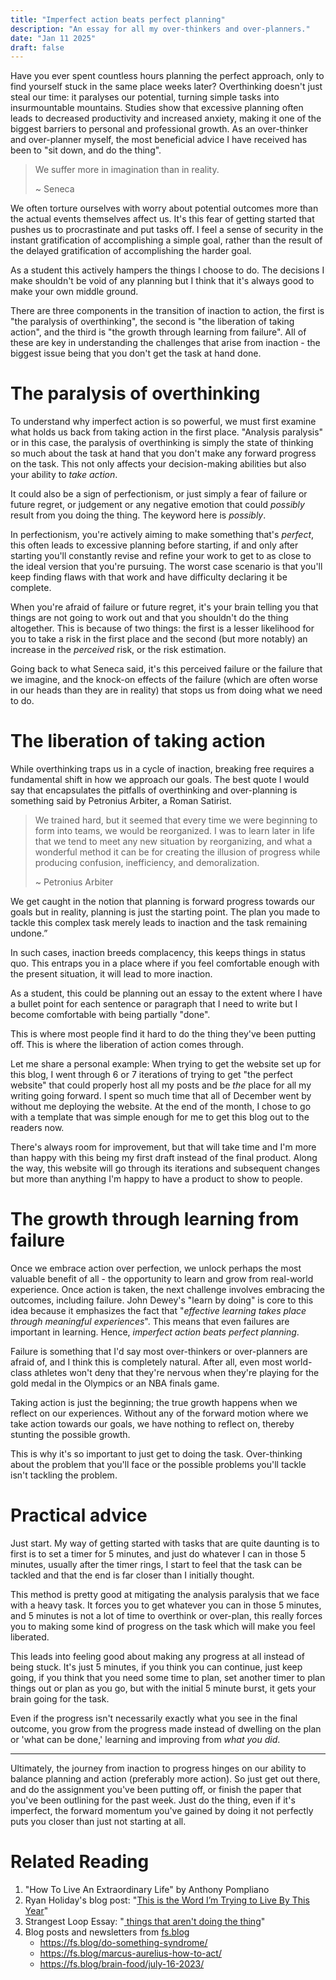 ```yaml
---
title: "Imperfect action beats perfect planning"
description: "An essay for all my over-thinkers and over-planners."
date: "Jan 11 2025"
draft: false
---
```


Have you ever spent countless hours planning the perfect approach, only to find yourself stuck in the same place weeks later? Overthinking doesn't just steal our time: it paralyses our potential, turning simple tasks into insurmountable mountains. Studies show that excessive planning often leads to decreased productivity and increased anxiety, making it one of the biggest barriers to personal and professional growth. As an over-thinker and over-planner myself, the most beneficial advice I have received has been to "sit down, and do the thing".

> We suffer more in imagination than in reality.
>
> ~ Seneca

We often torture ourselves with worry about potential outcomes more than the actual events themselves affect us. It's this fear of getting started that pushes us to procrastinate and put tasks off. I feel a sense of security in the instant gratification of accomplishing a simple goal, rather than the result of the delayed gratification of accomplishing the harder goal.

As a student this actively hampers the things I choose to do. The decisions I make shouldn't be void of any planning but I think that it's always good to make your own middle ground.

There are three components in the transition of inaction to action, the first is "the paralysis of overthinking", the second is "the liberation of taking action", and the third is "the growth through learning from failure". All of these are key in understanding the challenges that arise from inaction - the biggest issue being that you don't get the task at hand done.

# The paralysis of overthinking

To understand why imperfect action is so powerful, we must first examine what holds us back from taking action in the first place. "Analysis paralysis" or in this case, the paralysis of overthinking is simply the state of thinking so much about the task at hand that you don't make any forward progress on the task. This not only affects your decision-making abilities but also your ability to _take action_.

It could also be a sign of perfectionism, or just simply a fear of failure or future regret, or judgement or any negative emotion that could _possibly_ result from you doing the thing. The keyword here is _possibly_.

In perfectionism, you're actively aiming to make something that's _perfect_, this often leads to excessive planning before starting, if and only after starting you'll constantly revise and refine your work to get to as close to the ideal version that you're pursuing. The worst case scenario is that you'll keep finding flaws with that work and have difficulty declaring it be complete.

When you're afraid of failure or future regret, it's your brain telling you that things are not going to work out and that you shouldn't do the thing altogether. This is because of two things: the first is a lesser likelihood for you to take a risk in the first place and the second (but more notably) an increase in the _perceived_ risk, or the risk estimation.

Going back to what Seneca said, it's this perceived failure or the failure that we imagine, and the knock-on effects of the failure (which are often worse in our heads than they are in reality) that stops us from doing what we need to do.

# The liberation of taking action

While overthinking traps us in a cycle of inaction, breaking free requires a fundamental shift in how we approach our goals. The best quote I would say that encapsulates the pitfalls of overthinking and over-planning is something said by Petronius Arbiter, a Roman Satirist.

> We trained hard, but it seemed that every time we were beginning to form into teams, we would be reorganized. I was to learn later in life that we tend to meet any new situation by reorganizing, and what a wonderful method it can be for creating the illusion of progress while producing confusion, inefficiency, and demoralization.
>
> ~ Petronius Arbiter

We get caught in the notion that planning is forward progress towards our goals but in reality, planning is just the starting point. The plan you made to tackle this complex task merely leads to inaction and the task remaining undone.”

In such cases, inaction breeds complacency, this keeps things in status quo. This entraps you in a place where if you feel comfortable enough with the present situation, it will lead to more inaction.

As a student, this could be planning out an essay to the extent where I have a bullet point for each sentence or paragraph that I need to write but I become comfortable with being partially "done".

This is where most people find it hard to do the thing they've been putting off. This is where the liberation of action comes through.

Let me share a personal example: When trying to get the website set up for this blog, I went through 6 or 7 iterations of trying to get "the perfect website" that could properly host all my posts and be _the_ place for all my writing going forward. I spent so much time that all of December went by without me deploying the website. At the end of the month, I chose to go with a template that was simple enough for me to get this blog out to the readers now.

There's always room for improvement, but that will take time and I'm more than happy with this being my first draft instead of the final product. Along the way, this website will go through its iterations and subsequent changes but more than anything I'm happy to have a product to show to people.

# The growth through learning from failure

Once we embrace action over perfection, we unlock perhaps the most valuable benefit of all - the opportunity to learn and grow from real-world experience. Once action is taken, the next challenge involves embracing the outcomes, including failure. John Dewey's "learn by doing" is core to this idea because it emphasizes the fact that "_effective learning takes place through meaningful experiences_". This means that even failures are important in learning. Hence, _imperfect action beats perfect planning_.

Failure is something that I'd say most over-thinkers or over-planners are afraid of, and I think this is completely natural. After all, even most world-class athletes won't deny that they're nervous when they're playing for the gold medal in the Olympics or an NBA finals game.

Taking action is just the beginning; the true growth happens when we reflect on our experiences. Without any of the forward motion where we take action towards our goals, we have nothing to reflect on, thereby stunting the possible growth.

This is why it's so important to just get to doing the task. Over-thinking about the problem that you'll face or the possible problems you'll tackle isn't tackling the problem.

# Practical advice

Just start. My way of getting started with tasks that are quite daunting is to first is to set a timer for 5 minutes, and just do whatever I can in those 5 minutes, usually after the timer rings, I start to feel that the task can be tackled and that the end is far closer than I initially thought.

This method is pretty good at mitigating the analysis paralysis that we face with a heavy task. It forces you to get whatever you can in those 5 minutes, and 5 minutes is not a lot of time to overthink or over-plan, this really forces you to making some kind of progress on the task which will make you feel liberated.

This leads into feeling good about making any progress at all instead of being stuck. It's just 5 minutes, if you think you can continue, just keep going, if you think that you need some time to plan, set another timer to plan things out or plan as you go, but with the initial 5 minute burst, it gets your brain going for the task.

Even if the progress isn't necessarily exactly what you see in the final outcome, you grow from the progress made instead of dwelling on the plan or 'what can be done,' learning and improving from _what you did_.

---

Ultimately, the journey from inaction to progress hinges on our ability to balance planning and action (preferably more action). So just get out there, and do the assignment you've been putting off, or finish the paper that you've been outlining for the past week. Just do the thing, even if it's imperfect, the forward momentum you've gained by doing it not perfectly puts you closer than just not starting at all.

# Related Reading

1. "How To Live An Extraordinary Life" by Anthony Pompliano
2. Ryan Holiday's blog post: "<a href="https://ryanholiday.net/this-is-the-word-im-trying-to-live-by-this-year/" target="_blank">This is the Word I’m Trying to Live By This Year</a>"
3. Strangest Loop Essay: "<a href="https://strangestloop.io/essays/things-that-arent-doing-the-thing" target="_blank"> things that aren't doing the thing</a>"
4. Blog posts and newsletters from [fs.blog](https://fs.blog/)
   - https://fs.blog/do-something-syndrome/
   - https://fs.blog/marcus-aurelius-how-to-act/
   - https://fs.blog/brain-food/july-16-2023/
